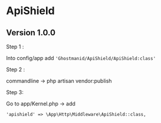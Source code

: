 # ApiShield

## Version 1.0.0

Step 1 : 

Into config/app  add ``` 'Ghostmanid/ApiShield/ApiShield:class' ```


Step 2 : 

commandline -> php artisan vendor:publish

Step 3: 

Go to app/Kernel.php  -> add  

``` 'apishield' => \App\Http\Middleware\ApiShield::class, ```